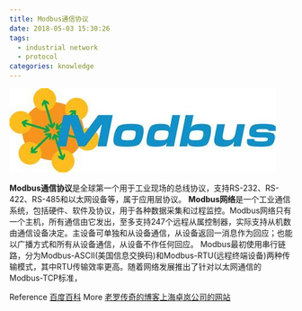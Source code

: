 ```yaml
---
title: Modbus通信协议
date: 2018-05-03 15:30:26
tags:
  - industrial network
  - protocol
categories: knowledge
---
```


![modbus-logo](know-modbus/th.jpg)

**Modbus通信协议**是全球第一个用于工业现场的总线协议，支持RS-232、RS-422、RS-485和以太网设备等，属于应用层协议。
**Modbus网络**是一个工业通信系统，包括硬件、软件及协议，用于各种数据采集和过程监控。Modbus网络只有一个主机，所有通信由它发出，至多支持247个远程从属控制器，实际支持从机数由通信设备决定。主设备可单独和从设备通信，从设备返回一消息作为回应；也能以广播方式和所有从设备通信，从设备不作任何回应。
Modbus最初使用串行链路，分为Modbus-ASCII(美国信息交换码)和Modbus-RTU(远程终端设备)两种传输模式，其中RTU传输效率更高。随着网络发展推出了针对以太网通信的Modbus-TCP标准，



Reference [百度百科](https://baike.baidu.com/item/Modbus%E9%80%9A%E8%AE%AF%E5%8D%8F%E8%AE%AE)
More [老罗传奇的博客](http://www.cnblogs.com/luomingui/archive/2013/06/14/Modbus.html)[上海卓岚公司的网站](http://www.zlmcu.com/document/modbus_tcp_2_rtu.html)